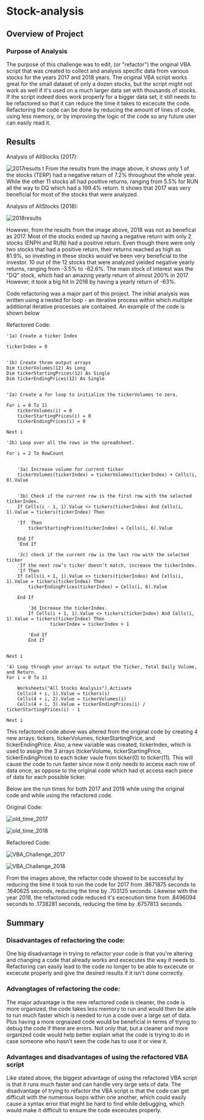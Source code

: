 # Stock-analysis


## Overview of Project

### Purpose of Analysis
The purpose of this challenge was to edit, (or "refactor") the original VBA script that was created to collect and analysis specific data from various stocks for the years 2017 and 2018 years. The original VBA script works great for the small dataset of only a dozen stocks, but the script might not work as well if it's used on a much larger data set with thousands of stocks. If the script indeed does work properly for a bigger data set, it still needs to be refactored so that it can reduce the time it takes to excecute the code. Refactoring the code can be done by reducing the amount of lines of code, using less memory, or by improving the logic of the code so any future user can easily read it.

## Results

Analysis of AllStocks (2017):

![2017results](https://user-images.githubusercontent.com/75760493/105090025-81bf6b80-5a63-11eb-9aa9-d0a05d090a5f.PNG)
t
From the results from the image above, it shows only 1 of the stocks (TERP) had a negative return of 7.2% throughout the whole year. While the other 11 stocks all had positive returns, ranging from 5.5% for RUN all the way to DQ which had a 199.4% return. It shows that 2017 was very beneficial for most of the stocks that were analyzed.

Analysis of AllStocks (2018):

![2018results](https://user-images.githubusercontent.com/75760493/105090281-d7941380-5a63-11eb-9523-ad6aad266829.PNG)

However, from the results from the image above, 2018 was not as benefical as 2017. Most of the stocks ended up having a negative return with only 2 stocks (ENPH and RUN) had a positive return. Even though there were only two stocks that had a positive return, their returns reached as high as 81.9%, so investing in these stocks would've been very beneficial to the investor. 10 out of the 12 stocks that were analyzed yielded negative yearly returns, ranging from -3.5% to -62.6%. The main stock of interest was the "DQ" stock, which had an amazing yearly return of almost 200% in 2017. However, it took a big hit in 2018 by having a yearly return of -63%.


Code refactoring was a major part of this project. The initial analysis was written using a nested for loop - an iterative process within which multiple additional iterative processes are contained. An example of the code is shown below

Refactored Code:

    '1a) Create a ticker Index

    tickerIndex = 0
    

    '1b) Create three output arrays
    Dim tickerVolumes(12) As Long
    Dim tickerStartingPrices(12) As Single
    Dim tickerEndingPrices(12) As Single
    
    
    '2a) Create a for loop to initialize the tickerVolumes to zero.
    
    For i = 0 To 11
        tickerVolumes(i) = 0
        tickerStartingPrices(i) = 0
        tickerEndingPrices(i) = 0
    
    Next i
    
    '2b) Loop over all the rows in the spreadsheet.
    
    For i = 2 To RowCount
    
    
        '3a) Increase volume for current ticker
        tickerVolumes(tickerIndex) = tickerVolumes(tickerIndex) + Cells(i, 8).Value

        
        '3b) Check if the current row is the first row with the selected tickerIndex.
        If Cells(i - 1, 1).Value <> tickers(tickerIndex) And Cells(i, 1).Value = tickers(tickerIndex) Then
            
        'If  Then
            tickerStartingPrices(tickerIndex) = Cells(i, 6).Value
            
        End If
        'End If
        
        '3c) check if the current row is the last row with the selected ticker
        'If the next row’s ticker doesn’t match, increase the tickerIndex.
        'If Then
        If Cells(i + 1, 1).Value <> tickers(tickerIndex) And Cells(i, 1).Value = tickers(tickerIndex) Then
            tickerEndingPrices(tickerIndex) = Cells(i, 6).Value
        
        End If
        
            '3d Increase the tickerIndex.
            If Cells(i + 1, 1).Value <> tickers(tickerIndex) And Cells(i, 1).Value = tickers(tickerIndex) Then
                    tickerIndex = tickerIndex + 1
        
            'End If
            End If
             

    Next i
    
    '4) Loop through your arrays to output the Ticker, Total Daily Volume, and Return.
    For i = 0 To 11
        
        Worksheets("All Stocks Analysis").Activate
        Cells(4 + i, 1).Value = tickers(i)
        Cells(4 + i, 2).Value = tickerVolumes(i)
        Cells(4 + i, 3).Value = tickerEndingPrices(i) / tickerStartingPrices(i) - 1
        
    Next i
        
 This refactored code above was altered from the original code by creating 4 new arrays: tickers, tickerVolumes, tickerStartingPrice, and tickerEndingPrice. Also, a new variable was created, tickerIndex, which is used to assign the 3 arrays (tickerVolume, tickerStartingPrice, tickerEndingPrice) to each ticker vaule from ticker(0) to ticker(11). This will cause the code to run faster since now it only needs to access each row of data once, as oppose to the original code which had ot access each 
piece of data for each possible ticker.

Below are the run times for both 2017 and 2018 while using the original code and while using the refactored code.

Original Code:

![old_time_2017](https://user-images.githubusercontent.com/75760493/105074449-fd162280-5a4d-11eb-86eb-9d9b50b392a5.PNG)

![old_time_2018](https://user-images.githubusercontent.com/75760493/105074565-259e1c80-5a4e-11eb-9626-9fef607359de.PNG)


Refactored Code:

![VBA_Challenge_2017](https://user-images.githubusercontent.com/75760493/105075354-47e46a00-5a4f-11eb-9819-717f04a9676f.PNG)

![VBA_Challenge_2018](https://user-images.githubusercontent.com/75760493/105075390-529eff00-5a4f-11eb-9e68-85a86a1fc22f.PNG)


From the images above, the refactor code showed to be successful by reducing the time it took to run the code for 2017 from .8671875 seconds to .1640625 seconds, reducing the time by .703125 seconds. Likewise with the year 2018, the refactored code reduced it's excecution time from .8496094 seconds to .1738281 seconds, reducing the time by .6757813 seconds. 


## Summary

### Disadvantages of refactoring the code:

One big disadvantage in trying to refactor your code is that you're altering and changing a code that already works and excecutes the way it needs to. Refactoring can easily lead to the code no longer to be able to excecute or excecute properly and give the desired results if it isn't done correctly.

### Advangtages of refactoring the code:

The major advantage is the new refactored code is cleaner, the code is more organized, the code takes less memory to run and would then be able to run much faster which is needed to run a code over a large set of data. Plus having a more orgnaized code would be beneficial in terms of trying to debug the code if there are errors. Not only that, but a cleaner and more organized code would help better explain what the code is trying to do in case someone who hasn't seen the code has to use it or view it. 

### Advantages and disadvantages of using the refactored VBA script

Like stated above, the biggest advantage of using the refactored VBA script is that it runs much faster and can handle very large sets of data. The disadvantage of trying to refactor the VBA script is that the code can get difficult with the numerous loops within one another, which could easily cause a syntax error that might be hard to find while debugging, which would make it difficult to ensure the code excecutes properly.

